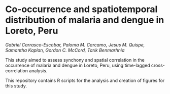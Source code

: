 # Co-occurrence and spatiotemporal distribution of malaria and dengue in Loreto, Peru

*Gabriel Carrasco-Escobar, Paloma M. Carcamo, Jesus M. Quispe, Samantha Kaplan, Gordon C. McCord, Tarik Benmarhnia*

This study aimed to assess synchony and spatial correlation in the occurrence of malaria and dengue in Loreto, Peru, using time-lagged cross-correlation analysis.

This repository contains R scripts for the analysis and creation of figures for this study.
